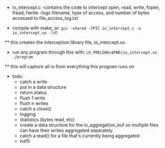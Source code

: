 * io_intercept.c 
	-contains the code to intercept open, read, write, fopen, fread, fwrite
	-logs filename, type of access, and number of bytes accessed to file_access_log.txt 

* compile with make, or:
	`gcc -shared -fPIC io_intercept.c -o io_intercept.so -ldl`

** this creates the interception library file, io_intercept.so

* run any program through this with:
	`LD_PRELOAD=$PWD/io_intercept.so ./program`

** this will capture all io from everything this program runs on

* todo: 
	 - catch a write
	 - put in a data structure
	 - return status
	 - flush 1 write
	 - flush n writes
	 - catch a close()
	 - logging
	 - statistics (bytes read, etc)
	 - create a data structure for the io_aggregation_buf so multiple files can have their 
	    writes aggregated separately.
	 - catch a read() for a file that's currently being aggregated
	 - hdf5

